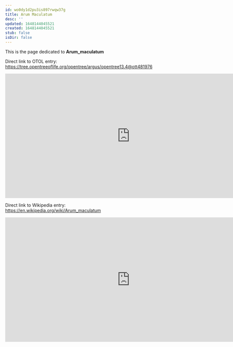 ```yaml
---
id: wo0dy1d2pu3is897rwqw37g
title: Arum Maculatum
desc: ''
updated: 1648144045521
created: 1648144045521
stub: false
isDir: false
---
```

This is the page dedicated to **Arum_maculatum**


Direct link to OTOL entry: https://tree.opentreeoflife.org/opentree/argus/opentree13.4@ott481976



<html>
    <body>
    <iframe src="https://tree.opentreeoflife.org/opentree/argus/opentree13.4@ott481976"
    width="800" height="400" frameborder="0" allowfullscreen> </iframe>
    </body>
</html>
    


Direct link to Wikipedia entry: https://en.wikipedia.org/wiki/Arum_maculatum



<html>
    <body>
    <iframe src="https://en.wikipedia.org/wiki/Arum_maculatum"
    width="800" height="400" frameborder="0" allowfullscreen> </iframe>
    </body>
</html>
    
